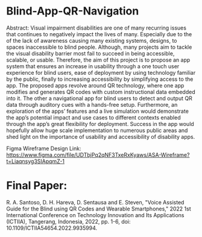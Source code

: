 # Blind-App-QR-Navigation
Abstract:
Visual impairment disabilities are one of many recurring issues that continues to negatively impact the lives of many. Especially due to the of the lack of awareness causing many existing systems, designs, to spaces inaccessible to blind people. Although, many projects aim to tackle the visual disability barrier most fail to succeed in being accessible, scalable, or usable. Therefore, the aim of this project is to propose an app system that ensures an increase in usability through a one touch user experience for blind users, ease of deployment by using technology familiar by the public, finally to increasing accessibility by simplifying access to the app. The proposed apps revolve around QR technology, where one app modifies and generates QR codes with custom instructional data embedded into it. The other a navigational app for blind users to detect and output QR data through auditory cues with a hands-free setup. Furthermore, an exploration of the apps’ features and a live simulation would demonstrate the app’s potential impact and use cases to different contexts enabled through the app’s great flexibility for deployment. Success in the app would hopefully allow huge scale implementation to numerous public areas and shed light on the importance of usability and accessibility of disability apps.

Figma Wireframe Design Link: https://www.figma.com/file/UDTbjPq2qNF3TxeRxKyaws/ASA-Wireframe?t=Liaqnsyg3SIApqmZ-1

# Final Paper:

R. A. Santoso, D. H. Hareva, D. Sentausa and E. Steven, "Voice Assisted Guide for the Blind using QR Codes and Wearable Smartphones," 2022 1st International Conference on Technology Innovation and Its Applications (ICTIIA), Tangerang, Indonesia, 2022, pp. 1-6, doi: 10.1109/ICTIIA54654.2022.9935994.
